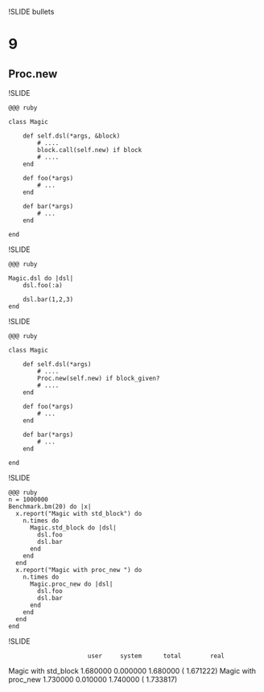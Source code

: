 !SLIDE bullets
# 9 #
## Proc.new ##

!SLIDE

	@@@ ruby
	
	class Magic
	
		def self.dsl(*args, &block)
			# ....
			block.call(self.new) if block
			# ....
		end
	
		def foo(*args)
			# ...
		end
		
		def bar(*args)
			# ...
		end
	
	end
	
!SLIDE

	@@@ ruby	
	
	Magic.dsl do |dsl|
		dsl.foo(:a)
		
		dsl.bar(1,2,3)
	end
	
!SLIDE

	@@@ ruby

	class Magic
	
		def self.dsl(*args)
			# ....
			Proc.new(self.new) if block_given?
			# ....
		end
	
		def foo(*args)
			# ...
		end
		
		def bar(*args)
			# ...
		end
	
	end
	
!SLIDE

	@@@ ruby
	n = 1000000
	Benchmark.bm(20) do |x|
	  x.report("Magic with std_block") do
	    n.times do
	      Magic.std_block do |dsl|
	        dsl.foo
	        dsl.bar
	      end
	    end
	  end
	  x.report("Magic with proc_new ") do
	    n.times do
	      Magic.proc_new do |dsl|
	        dsl.foo
	        dsl.bar
	      end
	    end
	  end
	end
	
	
!SLIDE

                          user     system      total        real
Magic with std_block  1.680000   0.000000   1.680000 (  1.671222)
Magic with proc_new   1.730000   0.010000   1.740000 (  1.733817)

	
	